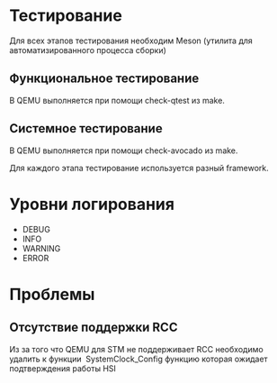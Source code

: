 # Тестирование 

Для всех этапов тестирования необходим Meson (утилита для автоматизированного процесса сборки) 

## Функциональное тестирование
В QEMU выполняется при помощи check-qtest из make.

## Системное тестирование 
В QEMU выполняется при помощи check-avocado из make.

Для каждого этапа тестирование используется разный framework.

# Уровни логирования

- DEBUG
- INFO
- WARNING
- ERROR



# Проблемы

## Отсутствие поддержки RCC
Из за того что QEMU для STM не поддерживает RCC необходимо удалить к функции  SystemClock_Config функцию которая ожидает подтверждения работы HSI
